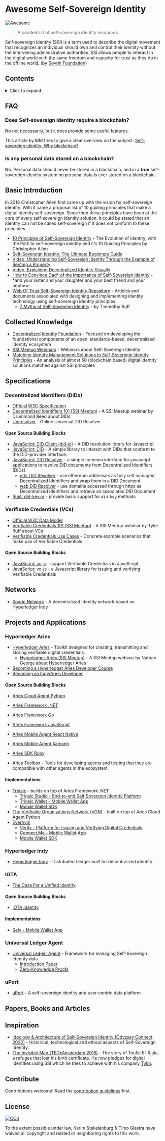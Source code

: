 # Awesome Self-Sovereign Identity

[![Awesome](https://awesome.re/badge.svg)](https://awesome.re)

> A curated list of self-sovereign identity resources.

Self-sovereign identity (SSI) is a term used to describe the digital movement that recognizes an individual should own and control their identity without the intervening administrative authorities. SSI allows people to interact in the digital world with the same freedom and capacity for trust as they do in the offline world. (by [Sovrin Foundation](https://sovrin.org/faq/what-is-self-sovereign-identity))

## Contents

<details><summary>Click to expand</summary>

- [Awesome Self-Sovereign Identity](#awesome-self-sovereign-identity)
  - [Contents](#contents)
  - [FAQ](#faq)
    - [Does Self-sovereign identity require a blockchain?](#does-self-sovereign-identity-require-a-blockchain)
    - [Is any personal data stored on a blockchain?](#is-any-personal-data-stored-on-a-blockchain)
  - [Basic Introduction](#basic-introduction)
  - [Collected Knowledge](#collected-knowledge)
  - [Specifications](#specifications)
    - [Decentralized Identifiers (DIDs)](#decentralized-identifiers-dids)
      - [Open Source Building Blocks](#open-source-building-blocks)
    - [Verifiable Credentials (VCs)](#verifiable-credentials-vcs)
      - [Open Source Building Blocks](#open-source-building-blocks-1)
  - [Networks](#networks)
  - [Projects and Applications](#projects-and-applications)
    - [Hyperledger Aries](#hyperledger-aries)
      - [Open Source Building Blocks](#open-source-building-blocks-2)
      - [Implementations](#implementations)
    - [Hyperledger Indy](#hyperledger-indy)
    - [IOTA](#iota)
      - [Open Source Building Blocks](#open-source-building-blocks-3)
      - [Implementations](#implementations-1)
    - [Universal Ledger Agent](#universal-ledger-agent)
    - [uPort](#uport)
  - [Papers, Books and Articles](#papers-books-and-articles)
  - [Inspiration](#inspiration)
  - [Contribute](#contribute)
  - [License](#license)

</details>

## FAQ

### Does Self-sovereign identity require a blockchain?

No not necessarily, but it does provide some useful features.

This article by IBM tries to give a clear overview on the subject: [
Self-sovereign identity: Why blockchain?](https://www.ibm.com/blogs/blockchain/2018/06/self-sovereign-identity-why-blockchain)

### Is any personal data stored on a blockchain?

No. Personal data should never be stored in a blockchain, and in a **true** self-sovereign identity system no personal data is ever stored on a blockchain.

## Basic Introduction

In 2016 Christopher Allen first came up with the vision for self-sovereign identity. With it came a proposal list of 10 guiding principles that make a digital identity self-sovereign. Since then these principles have been at the core of every self-sovereign identity solution. It could be stated that an identity can not be called self-sovereign if it does not conform to these principles.

- [10 Principles of Self-Sovereign Identity](http://www.lifewithalacrity.com/2016/04/the-path-to-self-soverereign-identity.html) - The Evolution of Identity, with the Path to self-sovereign identity and it's 10 Guiding Principles by Christopher Allen
- [Self-Sovereign Identity: The Ultimate Beginners Guide](https://tykn.tech/self-sovereign-identity/)
- [Video: Understanding Self-Sovereign Identity Through the Example of Renting a Property](https://www.youtube.com/watch?v=81GkdBRmsbE)
- [Video: Explaining Decentralized Identity Visually](https://www.youtube.com/watch?v=Ew-_F-OtDFI)
- [How to Convince Dad\* of the Importance of Self-Sovereign Identity](https://github.com/WebOfTrustInfo/rwot7/blob/master/final-documents/convincing-dad.md) - \*and your sister and your daughter and your best friend and your nephew.
- [Web Of Trust Self-Sovereign Identity Repository](https://github.com/WebOfTrustInfo/self-sovereign-identity) - Articles and documents associated with designing and implementing identity technology using self-sovereign identity principles
  - [7 Myths of Self-Sovereign Identity](https://github.com/WebOfTrustInfo/self-sovereign-identity/blob/master/7-myths-of-self-sovereign-identity.md) - by Timmothy Ruff

## Collected Knowledge

- [Decentralized Identity Foundation](https://identity.foundation) - Focused on developing the foundational components of an open, standards-based, decentralized identity ecosystem
- [SSI Meetup Webinars](https://ssimeetup.org/blog) - Webinars about Self-Sovereign Identity
- [Matching Identity Management Solutions to Self-Sovereign Identity Principles](https://www.slideshare.net/TommyKoens/matching-identity-management-solutions-to-selfsovereign-identity-principles/1) - An analysis of almost 50 (blockchain based) digital identity solutions matched against SSI principles

## Specifications

### Decentralized Identifiers (DIDs)

- [Official W3C Specification](https://w3c-ccg.github.io/did-spec/)
- [Decentralized Identifiers 101 (SSI Meetup)](https://ssimeetup.org/decentralized-identifiers-did-fundamental-block-self-sovereign-identity-drummond-reed-webinar-2/) - A SSI Meetup webinar by Drummond Reed about DIDs
- [Uniresolver](https://uniresolver.io/) - Online Universal DID Resolver

#### Open Source Building Blocks

- [JavaScript: DID Client (did-io)](https://github.com/digitalbazaar/did-io) - A DID resolution library for Javascript
- [JavaScript: DID](https://github.com/ceramicnetwork/js-did) - A simple library to interact with DIDs that conform to the DID-provider interface.
- [JavaScript: DID Resolver](https://github.com/decentralized-identity/did-resolver) - a simple common interface for javascript applications to resolve DID documents from Decentralized Identifiers (DIDs).
  - [ethr DID Resolver](https://github.com/decentralized-identity/ethr-did-resolver) - use ethereum addresses as fully self managed Decentralized Identifiers and wrap them in a DID Document
  - [web DID Resolver](https://github.com/decentralized-identity/web-did-resolver) - use domains accessed through https as Decentralized Identifiers and retrieve an associated DID Document
- [Rust: did-key.rs](https://github.com/decentralized-identity/did-key.rs) - provide basic support for `did:key` methods

### Verifiable Credentials (VCs)

- [Official W3C Data Model](https://www.w3.org/TR/vc-data-model/)
- [Verifiable Credentials 101 (SSI Meetup)](https://ssimeetup.org/verifiable-credentials-101-ssi-tyler-ruff-webinar-11/) - A SSI Meetup webinar by Tyler Ruff about VCs
- [Verifiable Credentials Use Cases](https://www.w3.org/TR/vc-use-cases/) - Concrete example scenarios that make use of Verifiable Credentials

#### Open Source Building Blocks

- [JavaScript: vc.js](https://github.com/transmute-industries/vc.js) - support Verifiable Credentials in JavaScript.
- [JavaScript: vc-js](https://github.com/digitalbazaar/vc-js) - a Javascript library for issuing and verifying Verifiable Credentials

## Networks

- [Sovrin Network](https://sovrin.org/) - A decentralized identity network based on Hyperledger Indy

## Projects and Applications

### Hyperledger Aries

- [Hyperledger Aries](https://github.com/hyperledger/aries) - Toolkit designed for creating, transmitting and storing verifiable digital credentials.
  - [Hyperledger Aries (SSI Meetup)](https://ssimeetup.org/hyperledger-aries-open-source-interoperable-identity-solutions-nathan-george-webinar-30/) - A SSI Meetup webinar by Nathan George about Hyperledger Aries
- [Becoming a Hyperledger Aries Developer Course](https://www.edx.org/course/becoming-a-hyperledger-aries-developer)
- [Becoming an Indy/Aries Developer](https://github.com/hyperledger/aries-cloudagent-python/blob/master/docs/GettingStartedAriesDev/README.md)

#### Open Source Building Blocks

- [Aries Cloud Agent Python](https://github.com/hyperledger/aries-cloudagent-python)
- [Aries Framework .NET](https://github.com/hyperledger/aries-framework-dotnet)
- [Aries Framework Go](https://github.com/hyperledger/aries-framework-go)
- [Aries Framework JavaScript](https://github.com/hyperledger/aries-framework-javascript)
- [Aries Mobile Agent React Native](https://github.com/animo/aries-mobile-agent-react-native)
- [Aries Mobile Agent Xamarin](https://github.com/hyperledger/aries-mobileagent-xamarin)
- [Aries SDK Ruby](https://github.com/hyperledger/aries-sdk-ruby)

- [Aries Toolbox](https://github.com/hyperledger/aries-toolbox) - Tools for developing agents and testing that they are compatible with other agents in the ecosystem.

#### Implementations

- [Trinsic](https://trinsic.id/) - builds on top of Aries Framework .NET
  - [Trinsic Studio - End-to-end Self Sovereign Identity Platform](https://trinsic.id/trinsic-studio/)
  - [Trinsic Wallet - Mobile Wallet App](https://trinsic.id/trinsic-wallet/)
  - [Mobile Wallet SDK](https://trinsic.id/mobile-wallet-sdk/)
- [The Verifiable Organizations Network (VON)](https://github.com/bcgov/von) - built on top of Aries Cloud Agent Python
- [Evernym](https://www.evernym.com/)
  - [Verity - Platform for Issuing and Verifying Digital Credentials](https://www.evernym.com/products/)
  - [Connect.Me - Mobile Wallet App](https://www.evernym.com/products/)
  - [Mobile Wallet SDK](https://www.evernym.com/products/)

### Hyperledger Indy

- [Hyperledger Indy](https://www.hyperledger.org/projects/hyperledger-indy) - Distributed Ledger built for decentralized identity.

### IOTA

- [The Case For a Unified Identity](https://files.iota.org/comms/IOTA_The_Case_for_a_Unified_Identity.pdf)

#### Open Source Building Blocks

- [IOTA Identity](https://github.com/iotaledger/identity.rs)

#### Implementations

- [Selv - Mobile Wallet App](https://selv.iota.org/demo/app)

### Universal Ledger Agent

- [Universal Ledger Agent](https://github.com/rabobank-blockchain/universal-ledger-agent) - Framework for managing Self-Sovereign Identity data.
  - [Introduction Paper](https://github.com/WebOfTrustInfo/rwot8-barcelona/blob/master/topics-and-advance-readings/universal-ledger-agent.md)
  - [Zero-Knowledge Proofs](https://github.com/WebOfTrustInfo/rwot9-prague/blob/master/topics-and-advance-readings/zero-knowledge-proofs-and-vc-in-social-housing.md)

### uPort

- [uPort](https://www.uport.me/) - A self-sovereign identity and user-centric data platform

## Papers, Books and Articles

## Inspiration

- [Ideology & Architecture of Self-Sovereign Identity (Odyssey Connect 2020)](https://youtu.be/JzM_Brpk95E) - Historical, technological and ethical aspects of Self-Sovereign Identity.
- [The Invisible Man (TEDxAmsterdam 2018)](https://www.youtube.com/watch?v=6OfcbgcxGNM) - The story of Toufic El-Rjula, a refugee that lost his birth certificate. He now pledges for digital identities using SSI which he tries to achieve with his company [Tykn](https://tykn.tech).

## Contribute

Contributions welcome! Read the [contribution guidelines](contributing.md) first.

## License

[![CC0](https://mirrors.creativecommons.org/presskit/buttons/88x31/svg/cc-zero.svg)](https://creativecommons.org/publicdomain/zero/1.0)

To the extent possible under law, Karim Stekelenburg &amp; Timo Glastra have waived all copyright and
related or neighboring rights to this work.
